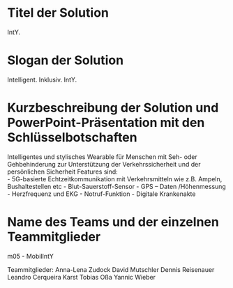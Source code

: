 # Titel der Solution

IntY.

# Slogan der Solution

Intelligent.
Inklusiv.
IntY.

# Kurzbeschreibung der Solution und PowerPoint-Präsentation mit den Schlüsselbotschaften

Intelligentes und stylisches Wearable für Menschen mit Seh- oder Gehbehinderung zur Unterstützung der Verkehrssicherheit und der persönlichen Sicherheit
Features sind:	
		- 5G-basierte Echtzeitkommunikation mit Verkehrsmitteln wie z.B. Ampeln, Bushaltestellen etc
		- Blut-Sauerstoff-Sensor 
		- GPS – Daten /Höhenmessung 
		- Herzfrequenz und EKG
		- Notruf-Funktion
		- Digitale Krankenakte

# Name des Teams und der einzelnen Teammitglieder

m05 - MobilIntY

Teammitglieder:
Anna-Lena Zudock
David Mutschler
Dennis Reisenauer
Leandro Cerqueira Karst
Tobias Oßa
Yannic Wieber
